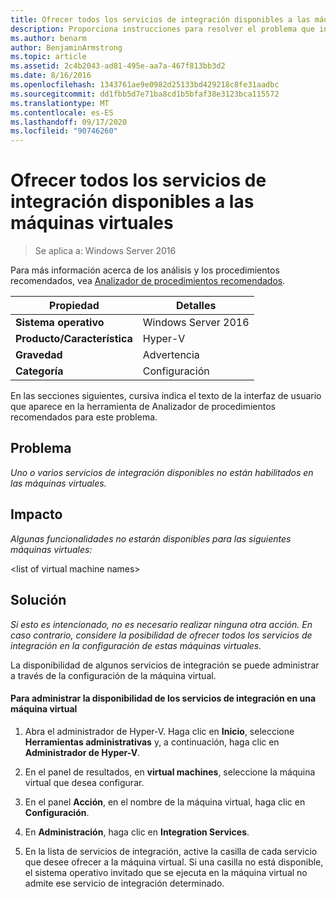 ```yaml
---
title: Ofrecer todos los servicios de integración disponibles a las máquinas virtuales
description: Proporciona instrucciones para resolver el problema que informa esta regla de Analizador de procedimientos recomendados.
ms.author: benarm
author: BenjaminArmstrong
ms.topic: article
ms.assetid: 2c4b2043-ad81-495e-aa7a-467f813bb3d2
ms.date: 8/16/2016
ms.openlocfilehash: 1343761ae9e0982d25133bd429218c8fe31aadbc
ms.sourcegitcommit: dd1fbb5d7e71ba8cd1b5bfaf38e3123bca115572
ms.translationtype: MT
ms.contentlocale: es-ES
ms.lasthandoff: 09/17/2020
ms.locfileid: "90746260"
---
```

# <a name="offer-all-available-integration-services-to-virtual-machines"></a>Ofrecer todos los servicios de integración disponibles a las máquinas virtuales

>Se aplica a: Windows Server 2016

Para más información acerca de los análisis y los procedimientos recomendados, vea [Analizador de procedimientos recomendados](https://go.microsoft.com/fwlink/?LinkId=122786).

|Propiedad|Detalles|
|-|-|
|**Sistema operativo**|Windows Server 2016|
|**Producto/Característica**|Hyper-V|
|**Gravedad**|Advertencia|
|**Categoría**|Configuración|

En las secciones siguientes, cursiva indica el texto de la interfaz de usuario que aparece en la herramienta de Analizador de procedimientos recomendados para este problema.

## <a name="issue"></a>Problema

*Uno o varios servicios de integración disponibles no están habilitados en las máquinas virtuales.*

## <a name="impact"></a>Impacto

*Algunas funcionalidades no estarán disponibles para las siguientes máquinas virtuales:*

\<list of virtual machine names>

## <a name="resolution"></a>Solución

*Si esto es intencionado, no es necesario realizar ninguna otra acción. En caso contrario, considere la posibilidad de ofrecer todos los servicios de integración en la configuración de estas máquinas virtuales.*

La disponibilidad de algunos servicios de integración se puede administrar a través de la configuración de la máquina virtual.

#### <a name="to-manage-the-availability-of-integration-services-to-a-virtual-machine"></a>Para administrar la disponibilidad de los servicios de integración en una máquina virtual

1.  Abra el administrador de Hyper-V. Haga clic en **Inicio**, seleccione **Herramientas administrativas** y, a continuación, haga clic en **Administrador de Hyper-V**.

2.  En el panel de resultados, en **virtual machines**, seleccione la máquina virtual que desea configurar.

3.  En el panel **Acción**, en el nombre de la máquina virtual, haga clic en **Configuración**.

4.  En **Administración**, haga clic en **Integration Services**.

5.  En la lista de servicios de integración, active la casilla de cada servicio que desee ofrecer a la máquina virtual. Si una casilla no está disponible, el sistema operativo invitado que se ejecuta en la máquina virtual no admite ese servicio de integración determinado.



